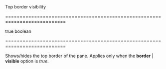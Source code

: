 <!--**
/*-------------------------------------------
    Auto-generated file. Do not modify.
-------------------------------------------

**-->
<!--d-->Top border visibility<!--/d-->
===========================================================================
<!--default-->true<!--/default-->
<!--type-->boolean<!--/type-->
===========================================================================

<!--shortDescription-->
Shows/hides the top border of the pane. Applies only when the **border** | **visible** option is *true*.
<!--/shortDescription-->

<!--fullDescription-->

<!--/fullDescription-->